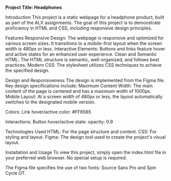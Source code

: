 **Project Title: Headphones**

Introduction
This project is a static webpage for a headphone product, built as part of the ALX assignments. The goal of this project is to demonstrate proficiency in HTML and CSS, including responsive design principles.

Features
Responsive Design: The webpage is responsive and optimized for various screen sizes. It transitions to a mobile-first layout when the screen width is 480px or less.
Interactive Elements: Buttons and links feature hover and active states for an enhanced user experience.
Clean and Semantic HTML: The HTML structure is semantic, well-organized, and follows best practices.
Modern CSS: The stylesheet utilizes CSS techniques to achieve the specified design.

Design and Responsiveness
The design is implemented from the Figma file. Key design specifications include:
Maximum Content Width: The main content of the page is centered and has a maximum width of 1000px.
Mobile Layout: At a screen width of 480px or less, the layout automatically switches to the designated mobile version.

Colors:
Link hover/active color: #FF6565

Interactions:
Button hover/active state: opacity: 0.9

Technologies Used
HTML: For the page structure and content.
CSS: For styling and layout.
Figma: The design tool used to create the project's visual layout.

Installation and Usage
To view this project, simply open the index.html file in your preferred web browser. No special setup is required.

The Figma file specifies the use of two fonts: Source Sans Pro and Spin Cycle OT.
